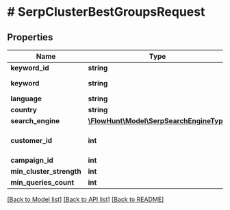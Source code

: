 # # SerpClusterBestGroupsRequest

## Properties

Name | Type | Description | Notes
------------ | ------------- | ------------- | -------------
**keyword_id** | **string** |  | [optional]
**keyword** | **string** | Keyword to search |
**language** | **string** |  | [optional]
**country** | **string** |  | [optional]
**search_engine** | [**\FlowHunt\Model\SerpSearchEngineType**](SerpSearchEngineType.md) |  | [optional]
**customer_id** | **int** | Customer ID of cluster |
**campaign_id** | **int** |  | [optional]
**min_cluster_strength** | **int** |  | [optional]
**min_queries_count** | **int** |  | [optional]

[[Back to Model list]](../../README.md#models) [[Back to API list]](../../README.md#endpoints) [[Back to README]](../../README.md)

